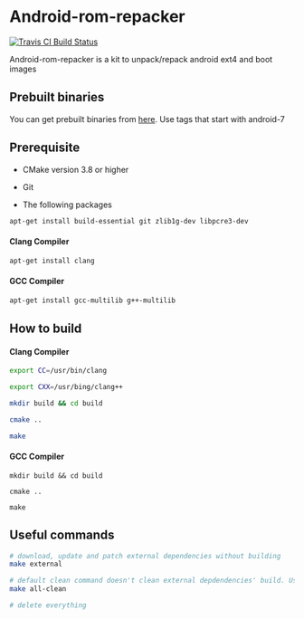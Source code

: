 # Android-rom-repacker

[![Travis CI Build Status](https://travis-ci.org/rkhat2/android-rom-repacker.svg?branch=android-7)](https://travis-ci.org/rkhat2/android-rom-repacker)

Android-rom-repacker is a kit to unpack/repack android ext4 and boot images

## Prebuilt binaries

You can get prebuilt binaries from [here](https://www.github.com/rkhat2/android-rom-repacker/releases). Use tags that start with android-7

## Prerequisite

* CMake version 3.8 or higher

* Git

* The following packages

```bash
apt-get install build-essential git zlib1g-dev libpcre3-dev
```

#### Clang Compiler

```bash
apt-get install clang
```
#### GCC Compiler

```bash
apt-get install gcc-multilib g++-multilib
```

## How to build

#### Clang Compiler

```bash
export CC=/usr/bin/clang

export CXX=/usr/bing/clang++

mkdir build && cd build

cmake ..

make
```

#### GCC Compiler

```
mkdir build && cd build

cmake ..

make
```

## Useful commands

```bash
# download, update and patch external dependencies without building
make external 

# default clean command doesn't clean external depdendencies' build. Use this instead.
make all-clean

# delete everything

```